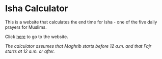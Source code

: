 # Isha Calculator

This is a website that calculates the end time for Isha - one of the five daily prayers for Muslims.

Click [here](https://yaseen-m.github.io/isha-calculator/) to go to the website.

_The calculator assumes that Maghrib starts before 12 a.m. and that Fajr starts at 12 a.m. or after._
